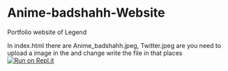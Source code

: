 # Anime-badshahh-Website
Portfolio website of Legend


In index.html there are Anime_badshahh.jpeg, Twitter.jpeg are you need to upload a image in the and change write the file
in that places
[![Run on Repl.it](https://replit.com/badge/github/Gobindhsihwiydhur/Legends-Portfolio-Website.git)](https://replit.com/new/github/Gobindhsihwiydhur/Legends-Portfolio-Website.git)
